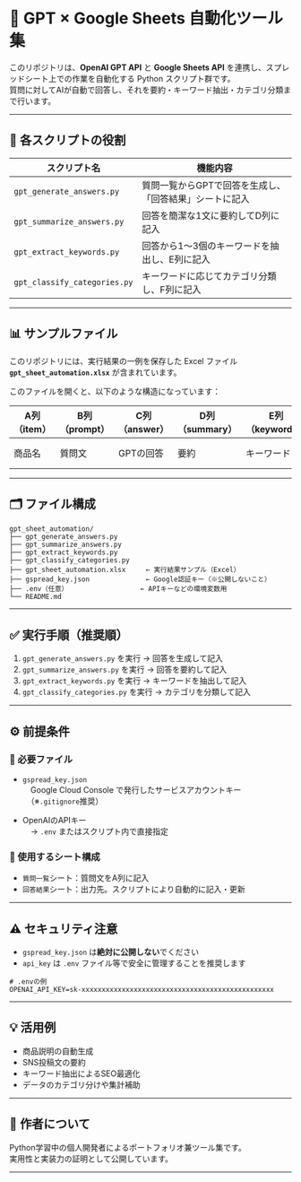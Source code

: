 # 🧠 GPT × Google Sheets 自動化ツール集

このリポジトリは、**OpenAI GPT API** と **Google Sheets API** を連携し、スプレッドシート上での作業を自動化する Python スクリプト群です。  
質問に対してAIが自動で回答し、それを要約・キーワード抽出・カテゴリ分類まで行います。

---

## 🔧 各スクリプトの役割

| スクリプト名                  | 機能内容                                                 |
|------------------------------|----------------------------------------------------------|
| `gpt_generate_answers.py`    | 質問一覧からGPTで回答を生成し、「回答結果」シートに記入 |
| `gpt_summarize_answers.py`   | 回答を簡潔な1文に要約してD列に記入                      |
| `gpt_extract_keywords.py`    | 回答から1〜3個のキーワードを抽出し、E列に記入           |
| `gpt_classify_categories.py` | キーワードに応じてカテゴリ分類し、F列に記入             |

---

## 📊 サンプルファイル

このリポジトリには、実行結果の一例を保存した Excel ファイル  
**`gpt_sheet_automation.xlsx`** が含まれています。

このファイルを開くと、以下のような構造になっています：

| A列（item） | B列（prompt） | C列（answer） | D列（summary） | E列（keywords） | F列（category） |
|-------------|---------------|---------------|----------------|------------------|------------------|
| 商品名       | 質問文         | GPTの回答       | 要約             | キーワード         | 自動分類カテゴリ     |

---

## 🗂️ ファイル構成

```
gpt_sheet_automation/
├── gpt_generate_answers.py
├── gpt_summarize_answers.py
├── gpt_extract_keywords.py
├── gpt_classify_categories.py
├── gpt_sheet_automation.xlsx     ← 実行結果サンプル（Excel）
├── gspread_key.json              ← Google認証キー（※公開しないこと）
├── .env（任意）                  ← APIキーなどの環境変数用
└── README.md
```

---

## ✅ 実行手順（推奨順）

1. `gpt_generate_answers.py` を実行 → 回答を生成して記入  
2. `gpt_summarize_answers.py` を実行 → 回答を要約して記入  
3. `gpt_extract_keywords.py` を実行 → キーワードを抽出して記入  
4. `gpt_classify_categories.py` を実行 → カテゴリを分類して記入

---

## ⚙️ 前提条件

### 🔑 必要ファイル

- `gspread_key.json`  
　Google Cloud Console で発行したサービスアカウントキー  
　（※`.gitignore`推奨）

- OpenAIのAPIキー  
　→ `.env` またはスクリプト内で直接指定

### 📝 使用するシート構成

- `質問一覧`シート：質問文をA列に記入  
- `回答結果`シート：出力先。スクリプトにより自動的に記入・更新

---

## ⚠️ セキュリティ注意

- `gspread_key.json` は**絶対に公開しない**でください  
- `api_key` は `.env` ファイル等で安全に管理することを推奨します

```env
# .envの例
OPENAI_API_KEY=sk-xxxxxxxxxxxxxxxxxxxxxxxxxxxxxxxxxxxxxxxxxxxxxxxx
```

---

## 💡 活用例

- 商品説明の自動生成
- SNS投稿文の要約
- キーワード抽出によるSEO最適化
- データのカテゴリ分けや集計補助

---

## 👤 作者について

Python学習中の個人開発者によるポートフォリオ兼ツール集です。  
実用性と実装力の証明として公開しています。  

---
